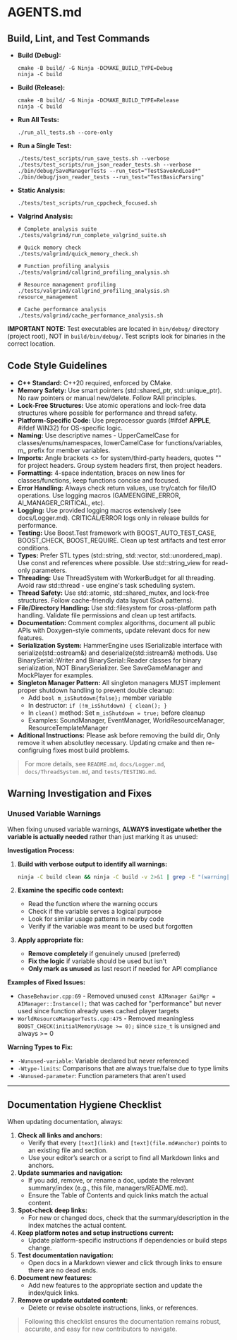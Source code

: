 # AGENTS.md

## Build, Lint, and Test Commands

- **Build (Debug):**
  ```
  cmake -B build/ -G Ninja -DCMAKE_BUILD_TYPE=Debug
  ninja -C build
  ```
- **Build (Release):**
  ```
  cmake -B build/ -G Ninja -DCMAKE_BUILD_TYPE=Release
  ninja -C build
  ```
- **Run All Tests:**
  ```
  ./run_all_tests.sh --core-only
  ```
- **Run a Single Test:**
  ```
  ./tests/test_scripts/run_save_tests.sh --verbose
  ./tests/test_scripts/run_json_reader_tests.sh --verbose
  ./bin/debug/SaveManagerTests --run_test="TestSaveAndLoad*"
  ./bin/debug/json_reader_tests --run_test="TestBasicParsing"
  ```
- **Static Analysis:**
  ```
  ./tests/test_scripts/run_cppcheck_focused.sh
  ```
- **Valgrind Analysis:**
  ```
  # Complete analysis suite
  ./tests/valgrind/run_complete_valgrind_suite.sh
  
  # Quick memory check
  ./tests/valgrind/quick_memory_check.sh
  
  # Function profiling analysis
  ./tests/valgrind/callgrind_profiling_analysis.sh
  
  # Resource management profiling
  ./tests/valgrind/callgrind_profiling_analysis.sh resource_management
  
  # Cache performance analysis
  ./tests/valgrind/cache_performance_analysis.sh
  ```

**IMPORTANT NOTE:** Test executables are located in `bin/debug/` directory (project root), NOT in `build/bin/debug/`. Test scripts look for binaries in the correct location.

## Code Style Guidelines

- **C++ Standard:** C++20 required, enforced by CMake.
- **Memory Safety:** Use smart pointers (std::shared_ptr, std::unique_ptr). No raw pointers or manual new/delete. Follow RAII principles.
- **Lock-Free Structures:** Use atomic operations and lock-free data structures where possible for performance and thread safety.
- **Platform-Specific Code:** Use preprocessor guards (#ifdef __APPLE__, #ifdef WIN32) for OS-specific logic.
- **Naming:** Use descriptive names - UpperCamelCase for classes/enums/namespaces, lowerCamelCase for functions/variables, m_ prefix for member variables.
- **Imports:** Angle brackets <> for system/third-party headers, quotes "" for project headers. Group system headers first, then project headers.
- **Formatting:** 4-space indentation, braces on new lines for classes/functions, keep functions concise and focused.
- **Error Handling:** Always check return values, use try/catch for file/IO operations. Use logging macros (GAMEENGINE_ERROR, AI_MANAGER_CRITICAL, etc).
- **Logging:** Use provided logging macros extensively (see docs/Logger.md). CRITICAL/ERROR logs only in release builds for performance.
- **Testing:** Use Boost.Test framework with BOOST_AUTO_TEST_CASE, BOOST_CHECK, BOOST_REQUIRE. Clean up test artifacts and test error conditions.
- **Types:** Prefer STL types (std::string, std::vector, std::unordered_map). Use const and references where possible. Use std::string_view for read-only parameters.
- **Threading:** Use ThreadSystem with WorkerBudget for all threading. Avoid raw std::thread - use engine's task scheduling system.
- **Thread Safety:** Use std::atomic, std::shared_mutex, and lock-free structures. Follow cache-friendly data layout (SoA patterns).
- **File/Directory Handling:** Use std::filesystem for cross-platform path handling. Validate file permissions and clean up test artifacts.
- **Documentation:** Comment complex algorithms, document all public APIs with Doxygen-style comments, update relevant docs for new features.
- **Serialization System:** HammerEngine uses ISerializable interface with serialize(std::ostream&) and deserialize(std::istream&) methods. Use BinarySerial::Writer and BinarySerial::Reader classes for binary serialization, NOT BinarySerializer. See SaveGameManager and MockPlayer for examples.
- **Singleton Manager Pattern:** All singleton managers MUST implement proper shutdown handling to prevent double cleanup:
  - Add `bool m_isShutdown{false};` member variable
  - In destructor: `if (!m_isShutdown) { clean(); }`
  - In `clean()` method: Set `m_isShutdown = true;` before cleanup
  - Examples: SoundManager, EventManager, WorldResourceManager, ResourceTemplateManager
- **Aditional Instructions:** Please ask before removing the build dir, Only remove it when absolutley necessary. Updating cmake and then re-configruing fixes most build problems.
> For more details, see `README.md`, `docs/Logger.md`, `docs/ThreadSystem.md`, and `tests/TESTING.md`.

## Warning Investigation and Fixes

### Unused Variable Warnings
When fixing unused variable warnings, **ALWAYS investigate whether the variable is actually needed** rather than just marking it as unused:

**Investigation Process:**
1. **Build with verbose output to identify all warnings:**
   ```bash
   ninja -C build clean && ninja -C build -v 2>&1 | grep -E "(warning|unused|error)"
   ```

2. **Examine the specific code context:**
   - Read the function where the warning occurs
   - Check if the variable serves a logical purpose
   - Look for similar usage patterns in nearby code
   - Verify if the variable was meant to be used but forgotten

3. **Apply appropriate fix:**
   - **Remove completely** if genuinely unused (preferred)
   - **Fix the logic** if variable should be used but isn't
   - **Only mark as unused** as last resort if needed for API compliance

**Examples of Fixed Issues:**
- `ChaseBehavior.cpp:69` - Removed unused `const AIManager &aiMgr = AIManager::Instance();` that was cached for "performance" but never used since function already uses cached player targets
- `WorldResourceManagerTests.cpp:475` - Removed meaningless `BOOST_CHECK(initialMemoryUsage >= 0);` since `size_t` is unsigned and always >= 0

**Warning Types to Fix:**
- `-Wunused-variable`: Variable declared but never referenced
- `-Wtype-limits`: Comparisons that are always true/false due to type limits
- `-Wunused-parameter`: Function parameters that aren't used

---

## Documentation Hygiene Checklist

When updating documentation, always:

1. **Check all links and anchors:**
   - Verify that every `[text](link)` and `[text](file.md#anchor)` points to an existing file and section.
   - Use your editor’s search or a script to find all Markdown links and anchors.
2. **Update summaries and navigation:**
   - If you add, remove, or rename a doc, update the relevant summary/index (e.g., this file, managers/README.md).
   - Ensure the Table of Contents and quick links match the actual content.
3. **Spot-check deep links:**
   - For new or changed docs, check that the summary/description in the index matches the actual content.
4. **Keep platform notes and setup instructions current:**
   - Update platform-specific instructions if dependencies or build steps change.
5. **Test documentation navigation:**
   - Open docs in a Markdown viewer and click through links to ensure there are no dead ends.
6. **Document new features:**
   - Add new features to the appropriate section and update the index/quick links.
7. **Remove or update outdated content:**
   - Delete or revise obsolete instructions, links, or references.

> Following this checklist ensures the documentation remains robust, accurate, and easy for new contributors to navigate.

